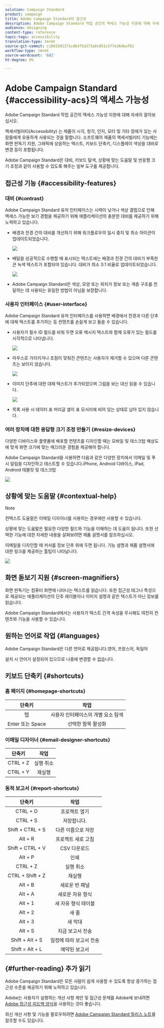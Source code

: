 ```yaml
---
solution: Campaign Standard
product: campaign
title: Adobe Campaign Standard의 접근성
description: Adobe Campaign Standard 작업 공간의 액세스 가능성 지원에 대해 자세히 알아보십시오.
audience: designing
content-type: reference
topic-tags: accessibility
translation-type: tm+mt
source-git-commit: c10633d1371cd6475a573a8c851c5f7e364baf62
workflow-type: tm+mt
source-wordcount: '682'
ht-degree: 0%

---
```



# Adobe Campaign Standard {#accessibility-acs}의 액세스 가능성

Adobe Campaign Standard 작업 공간의 액세스 가능성 지원에 대해 자세히 알아보십시오.

액세서빌러티(Accessibility) 는 제품이 시각, 청각, 인지, 모터 및 기타 장애가 있는 사람들에게 유용하게 사용되는 것을 말합니다. 소프트웨어 제품의 액세서빌러티 기능에는 화면 판독기 지원, 그래픽에 상응하는 텍스트, 키보드 단축키, 디스플레이 색상을 대비로 변경 등이 포함됩니다.

Adobe Campaign Standard은 대비, 키보드 탐색, 상황에 맞는 도움말 및 반응형 크기 조정과 같이 사용할 수 있도록 해주는 일부 도구를 제공합니다.

## 접근성 기능 {#accessibility-features}

### 대비 {#contrast}

Adobe Campaign Standard 유저 인터페이스는 시력이 낮거나 색상 결핍으로 인해 액세스 가능한 보기 경험을 제공하기 위해 애플리케이션의 충분한 대비를 제공하기 위해 노력하고 있습니다.

* 배경과 전경 간의 대비를 개선하기 위해 워크플로우의 일시 중지 및 취소 아이콘이 업데이트되었습니다.

   ![](assets/accessibility_1.png)

* 배달을 성공적으로 수행할 때 표시되는 텍스트에는 배경과 전경 간의 대비가 부족한 큰 녹색 텍스트가 포함되어 있습니다. 대비가 최소 3:1 비율로 업데이트되었습니다.

   ![](assets/accessibility_2.png)

* Adobe Campaign Standard은 색상, 모양 또는 위치가 정보 또는 계층 구조를 전달하는 데 사용되는 유일한 방법이 아님을 보장합니다.

### 사용자 인터페이스 {#user-interface}

Adobe Campaign Standard 유저 인터페이스를 사용하면 배경에서 전경과 다른 단추에 대체 텍스트를 추가하는 등 컨텐츠를 손쉽게 보고 들을 수 있습니다.

* 사용자가 필수 ID 필드를 비워 두면 오류 메시지 텍스트와 함께 오류가 있는 필드를 시각적으로 나타냅니다.

   ![](assets/accessibility_3.png)

* 마우스로 가리키거나 초점이 맞춰진 콘텐츠는 사용자가 제거할 수 있으며 다른 콘텐츠는 보이지 않습니다.

   ![](assets/accessibility_4.png)

* 이미지 단추에 대한 대체 텍스트가 추가되었으며 그림을 보는 대신 읽을 수 있습니다.

   ![](assets/accessibility_5.png)

* 목록 사용 시 데이터 표 머리글 셀이 표 모서리에 비어 있는 상태로 남아 있지 않습니다.

### 여러 장치에 대한 응답형 크기 조정 만들기 {#resize-devices}

다양한 디바이스와 플랫폼에 배포할 컨텐츠를 디자인할 때는 모바일 및 데스크탑 해상도에 맞게 화면 크기에 맞는 매끄러운 경험을 제공해야 합니다.

Adobe Campaign Standard을 사용하면 다음과 같은 다양한 장치에서 이메일 및 푸시 알림을 디자인하고 테스트할 수 있습니다.iPhone, Android 디바이스, iPad, Android 태블릿 및 데스크탑

![](assets/accessibility_6.png)

## 상황에 맞는 도움말 {#contextual-help}

>[!NOTE]
>
> 컨텍스트 도움말은 이메일 디자이너를 사용하는 경우에만 사용할 수 있습니다.

상황에 맞는 도움말은 필요한 다양한 필드와 기능을 이해하는 데 도움이 됩니다. 또한 선택한 기능에 대한 자세한 내용을 살펴보려면 제품 설명서를 참조하십시오.

이메일을 디자인할 때 커서를 정보 단추 위에 두면 됩니다. 기능 설명과 제품 설명서에 대한 링크를 제공하는 툴팁이 나타납니다.

![](assets/accessibility_7.png)

## 화면 돋보기 지원 {#screen-magnifiers}

화면 판독기는 컴퓨터 화면에 나타나는 텍스트를 읽습니다. 또한 접근성 태그나 특성으로 제공되는 애플리케이션의 단추 레이블이나 이미지 설명과 같은 텍스트가 아닌 정보를 읽습니다.

Adobe Campaign Standard에서는 사용자가 텍스트 간격 속성을 무시해도 여전히 컨텐츠와 기능을 사용할 수 있습니다.

## 원하는 언어로 작업 {#languages}

Adobe Campaign Standard은 다른 언어로 제공됩니다.영어, 프랑스어, 독일어

설치 시 언어가 설정되어 있으므로 나중에 변경할 수 없습니다.

## 키보드 단축키 {#shortcuts}

### 홈 페이지 {#homepage-shortcuts}

| 단축키 | 작업 |
|:-:|:-:|
| 탭 | 사용자 인터페이스의 개별 요소 탐색 |
| Enter 또는 Space | 선택한 항목 활성화 |

### 이메일 디자이너 {#email-designer-shortcuts}

| 단축키 | 작업 |
|:-:|:-:|
| CTRL + Z | 실행 취소 |
| CTRL + Y | 재실행 |

### 동적 보고서 {#report-shortcuts}

| 단축키 | 작업 |
|:-:|:-:|
| CTRL + O | 프로젝트 열기 |
| CTRL + S | 저장합니다. |
| Shift + CTRL + S | 다른 이름으로 저장 |
| Alt + R | 프로젝트 새로 고침 |
| Shift + CTRL + V | CSV 다운로드 |
| Alt + P | 인쇄 |
| CTRL + Z | 실행 취소 |
| CTRL + Shift + Z | 재실행 |
| Alt + B | 새로운 빈 패널 |
| Alt + A | 새로운 자유 형식 |
| Alt + 1 | 새 자유 형식 테이블 |
| Alt + 2 | 새 줄 |
| Alt + 3 | 새 막대 |
| Alt + S | 지금 보고서 전송 |
| Shift + Alt + S | 일정에 따라 보고서 전송 |
| Shift = Alt + L | 예약된 보고서 |

## {#further-reading} 추가 읽기

Adobe Campaign Standard은 모든 사람이 쉽게 사용할 수 있도록 항상 증가하는 접근성 수준을 제공하기 위해 노력하고 있습니다.

Adobe는 사용자가 실행하는 개선 사항 제안 및 접근성 문제를 Adobe에 보내려면 [Adobe 접근성 피드백 양식](https://www.adobe.com/accessibility/feedback.html)을 사용하는 것이 좋습니다.

최신 개선 사항 및 기능을 팔로우하려면 [Adobe Campaign Standard 릴리스 노트](https://experienceleague.adobe.com/docs/campaign-standard/using/release-notes/release-notes.html?lang=en#release-notes)를 참조할 수도 있습니다.